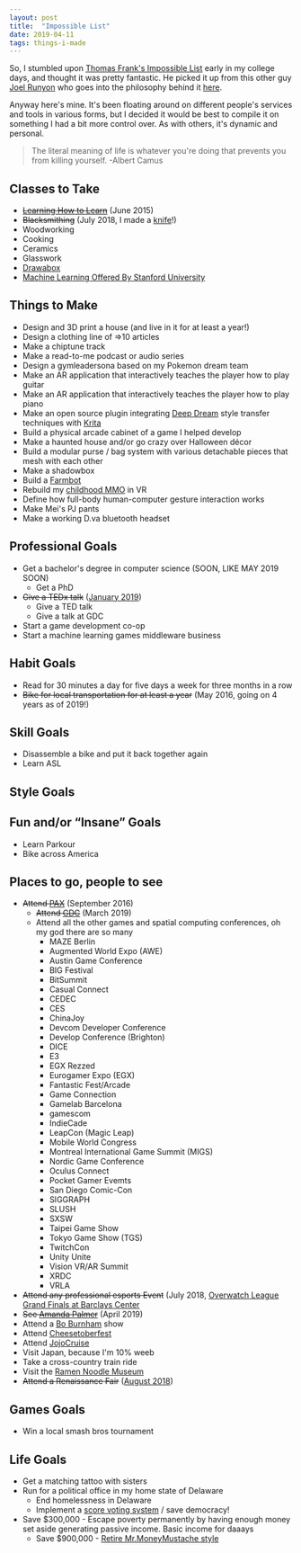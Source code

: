 ```yaml
---
layout: post
title:  "Impossible List"
date: 2019-04-11
tags: things-i-made
---
```

So, I stumbled upon [Thomas Frank's Impossible List](https://collegeinfogeek.com/about/meet-the-author/my-impossible-list/) early in my college days, and thought it was pretty fantastic. He picked it up from this other guy [Joel Runyon](https://impossiblehq.com/impossible-list/) who goes into the philosophy behind it [here](https://impossiblehq.com/the-impossible-list-is-not-a-bucket-list/).

Anyway here's mine. It's been floating around on different people's services and tools in various forms, but I decided it would be best to compile it on something I had a bit more control over. As with others, it's dynamic and personal.

> The literal meaning of life is whatever you're doing that prevents you from killing yourself. -Albert Camus

Classes to Take
---
* ~~[Learning How to Learn](https://www.coursera.org/learn/learning-how-to-learn/)~~ (June 2015)
* ~~Blacksmithing~~ (July 2018, I made a [knife](..assets/img/knife.jpg)!)
* Woodworking
* Cooking
* Ceramics
* Glasswork
* [Drawabox](https://drawabox.com/)
* [Machine Learning Offered By Stanford University](https://www.coursera.org/learn/machine-learning)


Things to Make
---
* Design and 3D print a house (and live in it for at least a year!)
* Design a clothing line of =>10 articles
* Make a chiptune track
* Make a read-to-me podcast or audio series
* Design a gymleadersona based on my Pokemon dream team
* Make an AR application that interactively teaches the player how to play guitar
* Make an AR application that interactively teaches the player how to play piano
* Make an open source plugin integrating [Deep Dream](https://deepdreamgenerator.com/) style transfer techniques with [Krita](https://krita.org/en/)
* Build a physical arcade cabinet of a game I helped develop
* Make a haunted house and/or go crazy over Halloween décor
* Build a modular purse / bag system with various detachable pieces that mesh with each other
* Make a shadowbox
* Build a [Farmbot](https://farm.bot/)
* Rebuild my [childhood MMO](http://mabinogi.nexon.net/landing/) in VR
* Define how full-body human-computer gesture interaction works
* Make Mei's PJ pants
* Make a working D.va bluetooth headset


Professional Goals
---
* Get a bachelor's degree in computer science (SOON, LIKE MAY 2019 SOON)
  - Get a PhD
* ~~Give a TEDx talk~~ ([January 2019](https://www.youtube.com/watch?v=lq8cvQSfiMs))
  - Give a TED talk
  - Give a talk at GDC
* Start a game development co-op
* Start a machine learning games middleware business


Habit Goals
---
* Read for 30 minutes a day for five days a week for three months in a row
* ~~Bike for local transportation for at least a year~~ (May 2016, going on 4 years as of 2019!)


Skill Goals
---
* Disassemble a bike and put it back together again
* Learn ASL


Style Goals
---


Fun and/or “Insane” Goals
---
* Learn Parkour
* Bike across America


Places to go, people to see
---
* ~~Attend [PAX](http://www.paxsite.com/)~~ (September 2016)
    - ~~Attend [GDC](https://gdconf.com/)~~ (March 2019)
    - Attend all the other games and spatial computing conferences, oh my god there are so many
        - MAZE Berlin
        - Augmented World Expo (AWE)
        - Austin Game Conference
        - BIG Festival
        - BitSummit
        - Casual Connect
        - CEDEC
        - CES
        - ChinaJoy
        - Devcom Developer Conference
        - Develop Conference (Brighton)
        - DICE
        - E3
        - EGX Rezzed
        - Eurogamer Expo (EGX)
        - Fantastic Fest/Arcade
        - Game Connection
        - Gamelab Barcelona
        - gamescom
        - IndieCade
        - LeapCon (Magic Leap)
        - Mobile World Congress
        - Montreal International Game Summit (MIGS)
        - Nordic Game Conference
        - Oculus Connect
        - Pocket Gamer Evemts
        - San Diego Comic-Con
        - SIGGRAPH
        - SLUSH
        - SXSW
        - Taipei Game Show
        - Tokyo Game Show (TGS)
        - TwitchCon
        - Unity Unite
        - Vision VR/AR Summit
        - XRDC
        - VRLA
* ~~Attend any professional esports Event~~ (July 2018, [Overwatch League Grand Finals at Barclays Center](https://www.barclayscenter.com/events/detail/overwatch-league-grand-finals-2018)
* ~~See [Amanda Palmer](https://amandapalmer.net/)~~ (April 2019)
* Attend a [Bo Burnham](http://www.boburnham.com/) show
* Attend [Cheesetoberfest](https://www.cheesetoberfest.com/)
* Attend [JojoCruise](https://jococruise.com/)
* Visit Japan, because I'm 10% weeb
* Take a cross-country train ride
* Visit the [Ramen Noodle Museum](https://www.cupnoodles-museum.jp)
* ~~Attend a Renaissance Fair~~ ([August 2018](http://www.parenfaire.com/faire.html))


Games Goals
---
* Win a local smash bros tournament


Life Goals
---
* Get a matching tattoo with sisters
* Run for a political office in my home state of Delaware
  - End homelessness in Delaware
  - Implement a [score voting system](https://ncase.me/ballot/) / save democracy!
* Save $300,000 - Escape poverty permanently by having enough money set aside generating passive income. Basic income for daaays
  - Save $900,000 - [Retire Mr.MoneyMustache style](https://www.mrmoneymustache.com/2011/09/15/a-brief-history-of-the-stash-how-we-saved-from-zero-to-retirement-in-ten-years/)
